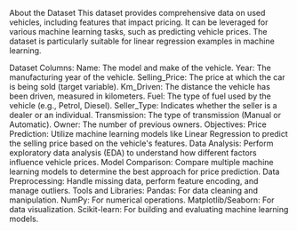 About the Dataset
This dataset provides comprehensive data on used vehicles, including features that impact pricing. It can be leveraged for various machine learning tasks, such as predicting vehicle prices. The dataset is particularly suitable for linear regression examples in machine learning.

Dataset Columns:
Name: The model and make of the vehicle.
Year: The manufacturing year of the vehicle.
Selling_Price: The price at which the car is being sold (target variable).
Km_Driven: The distance the vehicle has been driven, measured in kilometers.
Fuel: The type of fuel used by the vehicle (e.g., Petrol, Diesel).
Seller_Type: Indicates whether the seller is a dealer or an individual.
Transmission: The type of transmission (Manual or Automatic).
Owner: The number of previous owners.
Objectives:
Price Prediction: Utilize machine learning models like Linear Regression to predict the selling price based on the vehicle's features.
Data Analysis: Perform exploratory data analysis (EDA) to understand how different factors influence vehicle prices.
Model Comparison: Compare multiple machine learning models to determine the best approach for price prediction.
Data Preprocessing: Handle missing data, perform feature encoding, and manage outliers.
Tools and Libraries:
Pandas: For data cleaning and manipulation.
NumPy: For numerical operations.
Matplotlib/Seaborn: For data visualization.
Scikit-learn: For building and evaluating machine learning models.
